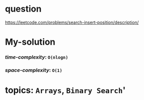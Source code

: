 # question
https://leetcode.com/problems/search-insert-position/description/

# **My-solution**

### _time-complexity_: `O(nlogn)`
### _space-complexity_: `O(1)`



# topics: `Arrays`, `Binary Search`'

